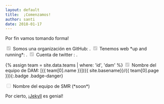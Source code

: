 ```yaml
---
layout: default
title:  ¡Comenzamos!
author: santi
date: 2018-01-17
---
```


Por fin vamos tomando forma!

<label class="form-check-label">
    <input class="form-check-input" type="checkbox" checked="checked" disabled>
    Somos una organización en GitHub: <https://github.com/goyobot>.
</label>

<label class="form-check-label">
    <input class="form-check-input" type="checkbox" checked="checked" disabled>
    Tenemos web *up and running*: <https://goyobot.github.com>.
</label>

<label class="form-check-label">
    <input class="form-check-input" type="checkbox" checked="checked" disabled>
    Cuenta de twitter <i class="fa fa-twitter"></i>: <https://twitter.com/goyobot>.
</label>

{% assign team = site.data.teams | where: 'id', 'dam' %}
<label class="form-check-label">
    <input class="form-check-input" type="checkbox" checked="checked" disabled>
    Nombre del equipo de DAM: [{{ team[0].name }}]({{ site.basename}}/{{ team[0].page }}){:.badge .badge-danger}
</label>

<label class="form-check-label">
    <input class="form-check-input" type="checkbox" disabled>
    Nombre del equipo de SMR (*soon*)
</label>

Por cierto, ¡[Jekyll](https://jekyllrb.com) es genial!
